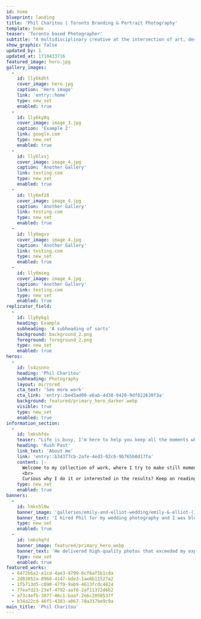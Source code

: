 ```yaml
---
id: home
blueprint: landing
title: 'Phil Charitou | Toronto Branding & Portrait Photography'
template: home
teaser: 'Toronto based Photographer'
subtitle: "A multidisciplinary creative at the intersection of art, design and technology. I'm on a mission to explore, create meaning and provoke emotions through design and storytelling."
show_graphic: false
updated_by: 1
updated_at: 1710433716
featured_image: hero.jpg
gallery_images:
  -
    id: lly6kdht
    cover_image: hero.jpg
    caption: 'Hero image'
    link: 'entry::home'
    type: new_set
    enabled: true
  -
    id: lly6ky0q
    cover_image: image_3.jpg
    caption: 'Example 2'
    link: google.com
    type: new_set
    enabled: true
  -
    id: lly6lxvj
    cover_image: image_4.jpg
    caption: 'Another Gallery'
    link: testing.com
    type: new_set
    enabled: true
  -
    id: lly6mf28
    cover_image: image_4.jpg
    caption: 'Another Gallery'
    link: testing.com
    type: new_set
    enabled: true
  -
    id: lly6mgxv
    cover_image: image_4.jpg
    caption: 'Another Gallery'
    link: testing.com
    type: new_set
    enabled: true
  -
    id: lly6mieg
    cover_image: image_4.jpg
    caption: 'Another Gallery'
    link: testing.com
    type: new_set
    enabled: true
replicator_field:
  -
    id: lly6y6g1
    heading: Example
    subheading: 'A subheading of sorts'
    background: background_2.png
    foreground: foreground_2.png
    type: new_set
    enabled: true
heros:
  -
    id: ls4zsnno
    heading: 'Phil Charitou'
    subheading: Photography
    layout: mirrored
    cta_text: 'See more work'
    cta_link: 'entry::be45ad08-e6ab-4d38-9420-9df822630f3a'
    background: featured/primary_hero_darker.webp
    visible: true
    type: new_set
    enabled: true
information_section:
  -
    id: lmkshfdx
    teaser: "Life is busy, I'm here to help you keep all the moments which"
    heading: 'Rush Past'
    link_text: 'About me'
    link: 'entry::b34377cb-2afe-4ed3-92c6-9b765b0d17fa'
    content: |-
      Welcome to my collection of work, where I try to make still moments come to life and present the beauty of individuals through, dynamic lighting, clever composition, and the beautiful technology that allows us to capture it all.
      <br>
      Curious why I do it or interested in the results? Keep on reading.
    type: new_set
    enabled: true
banners:
  -
    id: lmkshl0w
    banner_image: 'galleries/emily-and-elliot-wedding/emily-&-elliot-(115-of-267).webp'
    banner_text: 'I hired Phil for my wedding photography and I was blown away by the results. He captured every moment beautifully and creatively. He was professional, friendly, and easy to work with. I highly recommend him to anyone looking for a talented photographer.'
    type: new_set
    enabled: true
  -
    id: lmkshqfd
    banner_image: featured/primary_hero.webp
    banner_text: 'He delivered high-quality photos that exceeded my expectations. He is truly a gem in the photography industry.'
    type: new_set
    enabled: true
featured_works:
  - 6472b6a2-e1cd-4ae3-9799-0cf6af5b1cda
  - 2d03052a-8968-4147-bde3-1ae6b11527a2
  - 1fb713d5-c090-47f9-9ab9-4613fcdc4824
  - 77eafd23-23ef-4792-aaf6-2af11372d6b2
  - a73c4ef5-3077-46c1-baaf-2e6c2050537f
  - b34a22cd-46f5-4383-a067-78a337be9c9a
main_title: 'Phil Charitou'
---
```

